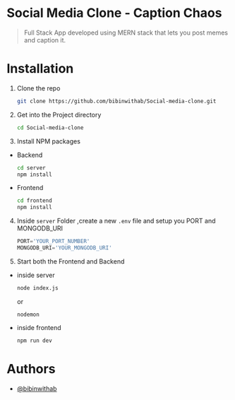 
# Social Media Clone - Caption Chaos

>Full Stack App developed using MERN stack that lets you post memes and caption it.

# Installation

1. Clone the repo
   ```sh
   git clone https://github.com/bibinwithab/Social-media-clone.git
   ```

2. Get into the Project directory
     ```sh
     cd Social-media-clone
     ```

3. Install NPM packages

- Backend
   ```sh
   cd server
   npm install
   ```
- Frontend
   ```sh
   cd frontend
   npm install
   ```
4. Inside `server` Folder ,create a new `.env` file and setup you PORT and MONGODB_URI
   ```js
   PORT='YOUR_PORT_NUMBER' 
   MONGODB_URI='YOUR_MONGODB_URI'
   ```
5. Start both the Frontend and Backend
- inside server
   ```sh
   node index.js
   ```
   or
   ```
   nodemon
   ```
- inside frontend
   ```sh
   npm run dev
   ```
# Authors

- [@bibinwithab](https://www.github.com/bibinwithab)

